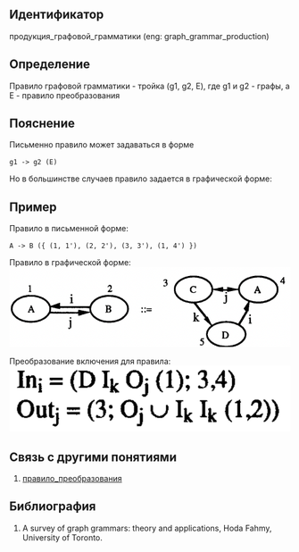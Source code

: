 ## Идентификатор

продукция_графовой_грамматики (eng: graph_grammar_production)

## Определение

Правило графовой грамматики - тройка (g1, g2, E), где g1 и g2 - графы, а E - правило преобразования

## Пояснение

Письменно правило может задаваться в форме
~~~
g1 -> g2 (E)
~~~

Но в большинстве случаев правило задается в графической форме:

## Пример

Правило в письменной форме:
~~~
A -> B ({ (1, 1'), (2, 2'), (3, 3'), (1, 4') })
~~~

Правило в графической форме: 
<img src="images/production.png">

Преобразование включения для правила:
<img src="images/embedding.png">

## Связь с другими понятиями

1. [правило_преобразования](embedding_transformation.md)

## Библиография

1. A survey of graph grammars: theory and applications, Hoda Fahmy, University of Toronto.
